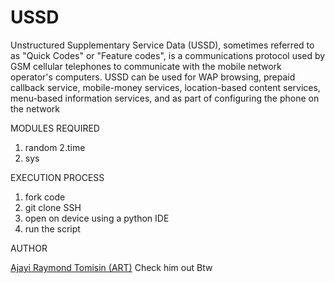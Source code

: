 # USSD
Unstructured Supplementary Service Data (USSD), sometimes referred to as "Quick Codes" or "Feature codes", is a communications protocol used by GSM cellular telephones to communicate with the mobile network operator's computers. USSD can be used for WAP browsing, prepaid callback service, mobile-money services, location-based content services, menu-based information services, and as part of configuring the phone on the network 

MODULES REQUIRED
1. random 
2.time
3. sys 

EXECUTION PROCESS
1. fork code
2. git clone SSH 
3. open on device using a python IDE 
4. run the script 


AUTHOR 

[Ajayi Raymond Tomisin (ART)](https://github.com/Tomyzon1728)
Check him out Btw


